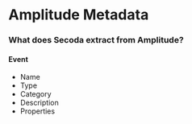 # Amplitude Metadata

### What does Secoda extract from Amplitude?

#### Event

* Name
* Type
* Category
* Description
* Properties
